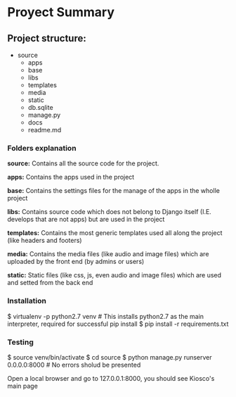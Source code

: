 # Proyect Summary

## Project structure:

- source	
	- apps
	- base
    - libs
	- templates
	- media  
	- static
	- db.sqlite
	- manage.py
	- docs
	- readme.md
	
### Folders explanation
**source:** Contains all the source code for the project.

**apps:** Contains the apps used in the project

**base:** Contains the settings files for the manage of the apps in the wholle project

**libs:** Contains source code which does not belong to Django itself (I.E. develops that are not apps) but are used in the project

**templates:** Contains the most generic templates used all along the project (like headers and footers)

**media:** Contains the media files (like audio and image files) which are uploaded by the front end (by admins or users)

**static:** Static files (like css, js, even audio and image files) which are used and setted from the back end

### Installation

$ virtualenv -p python2.7 venv      # This installs python2.7 as the main interpreter, required for successful pip install
$ pip install -r requirements.txt

### Testing

$ source venv/bin/activate
$ cd source
$ python manage.py runserver 0.0.0.0:8000  # No errors sholud be presented

Open a local browser and go to 127.0.0.1:8000, you should see Kiosco's main page
